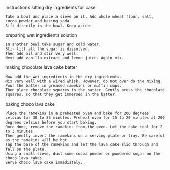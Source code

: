 Instructions
sifting dry ingredients for cake

    Take a bowl and place a sieve on it. Add whole wheat flour, salt, cocoa powder and baking soda.
    Sift directly in the bowl. Keep aside. 

preparing wet ingredients solution

    In another bowl take sugar and cold water.
    Stir till all the sugar is dissolved. 
    Then add oil and stir very well.
    Next add vanilla extract and lemon juice. Again mix. 

making chocolate lava cake batter

    Now add the wet ingredients in the dry ingredients. 
    Mix very well with a wired whisk. However, do not over do the mixing.
    Pour the batter in greased ramekins or muffin cups. 
    Then place chocolate squares in the batter. Gently press the chocolate squares, so that they get immersed in the batter. 

baking choco lava cake

    Place the ramekins in a preheated oven and bake for 200 degrees celsius for 30 to 35 minutes. Preheat oven for 15 to 20 minutes at 200 degrees celsius before you start baking. 
    Once done, remove the ramekins from the oven. Let the cake cool for 2 to 3 minutes. 
    Then gently invert the ramekins on a serving plate or tray. Be careful as the ramekins will be hot. 
    Tap the base of the ramekins and let the lava cake slid through and fall on the plate.
    Using a small sieve, dust some cocoa powder or powdered sugar on the choco lava cakes.
    Serve choco lava cake immediately. 